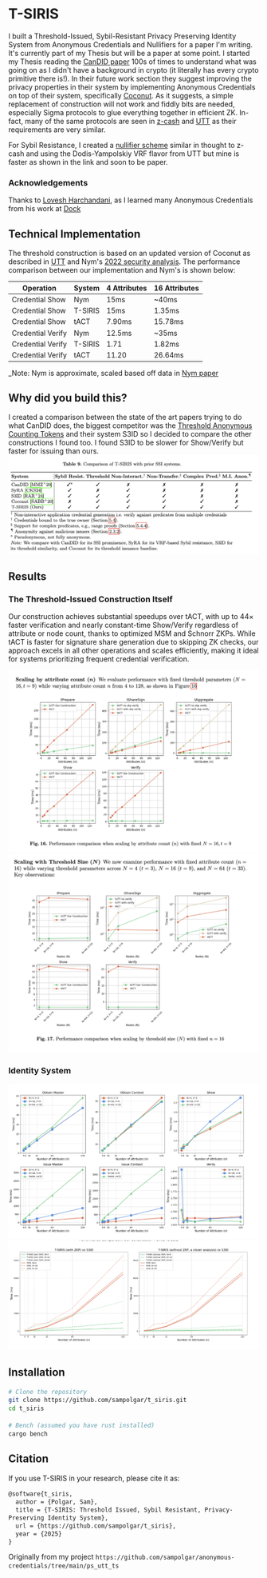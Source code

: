 # T-SIRIS

I built a Threshold-Issued, Sybil-Resistant Privacy Preserving Identity System from Anonymous Credentials and Nullifiers for a paper I'm writing. It's currently part of my Thesis but will be a paper at some point. I started my Thesis reading the [CanDID paper](https://eprint.iacr.org/2020/934.pdf) 100s of times to understand what was going on as I didn't have a background in crypto (it literally has every crypto primitive there is!). In their future work section they suggest improving the privacy properties in their system by implementing Anonymous Credentials on top of their system, specifically [Coconut](https://www.ndss-symposium.org/wp-content/uploads/2019/02/ndss2019_06A-1_Sonnino_paper.pdf). As it suggests, a simple replacement of construction will not work and fiddly bits are needed, especially Sigma protocols to glue everything together in efficient ZK. In-fact, many of the same protocols are seen in [z-cash](http://zerocash-project.org/paper) and [UTT](https://eprint.iacr.org/2022/452.pdf) as their requirements are very similar.

For Sybil Resistance, I created a [nullifier scheme](https://github.com/sampolgar/nullifiers) similar in thought to z-cash and using the Dodis-Yampolskiy VRF flavor from UTT but mine is faster as shown in the link and soon to be paper.

### Acknowledgements

Thanks to [Lovesh Harchandani](https://github.com/lovesh), as I learned many Anonymous Credentials from his work at [Dock](https://github.com/docknetwork/crypto)

## Technical Implementation

The threshold construction is based on an updated version of Coconut as described in [UTT](https://eprint.iacr.org/2022/452) and Nym's [2022 security analysis](https://eprint.iacr.org/2022/011.pdf). The performance comparison between our implementation and Nym's is shown below:

| Operation         | System  | 4 Attributes | 16 Attributes |
| ----------------- | ------- | ------------ | ------------- |
| Credential Show   | Nym     | 15ms         | ~40ms         |
| Credential Show   | T-SIRIS | 15ms         | 1.35ms        |
| Credential Show   | tACT    | 7.90ms       | 15.78ms       |
| Credential Verify | Nym     | 12.5ms       | ~35ms         |
| Credential Verify | T-SIRIS | 1.71         | 1.82ms        |
| Credential Verify | tACT    | 11.20        | 26.64ms       |

\_Note: Nym is approximate, scaled based off data in [Nym paper](https://eprint.iacr.org/2022/011.pdf)

## Why did you build this?

I created a comparison between the state of the art papers trying to do what CanDID does, the biggest competitor was the [Threshold Anonymous Counting Tokens](https://eprint.iacr.org/2024/1024) and their system S3ID so I decided to compare the other constructions I found too. I found S3ID to be slower for Show/Verify but faster for issuing than ours.
![Comparison](comparison.png)

## Results

### The Threshold-Issued Construction Itself

Our construction achieves substantial speedups over tACT, with up to 44× faster verification and nearly constant-time Show/Verify regardless of attribute or node count, thanks to optimized MSM and Schnorr ZKPs. While tACT is faster for signature share generation due to skipping ZK checks, our approach excels in all other operations and scales efficiently, making it ideal for systems prioritizing frequent credential verification.

![attributes scaling](signature_against_tact_attributes.png)
![nodes scaling](signature_against_tact_nodes.png)

### Identity System

![alt text](threshold_identity_system.png)
![alt text](threshold_identity_system2.png)

## Installation

```sh
# Clone the repository
git clone https://github.com/sampolgar/t_siris.git
cd t_siris

# Bench (assumed you have rust installed)
cargo bench
```

## Citation

If you use T-SIRIS in your research, please cite it as:

```
@software{t_siris,
  author = {Polgar, Sam},
  title = {T-SIRIS: Threshold Issued, Sybil Resistant, Privacy-Preserving Identity System},
  url = {https://github.com/sampolgar/t_siris},
  year = {2025}
}
```

Originally from my project `https://github.com/sampolgar/anonymous-credentials/tree/main/ps_utt_ts`
